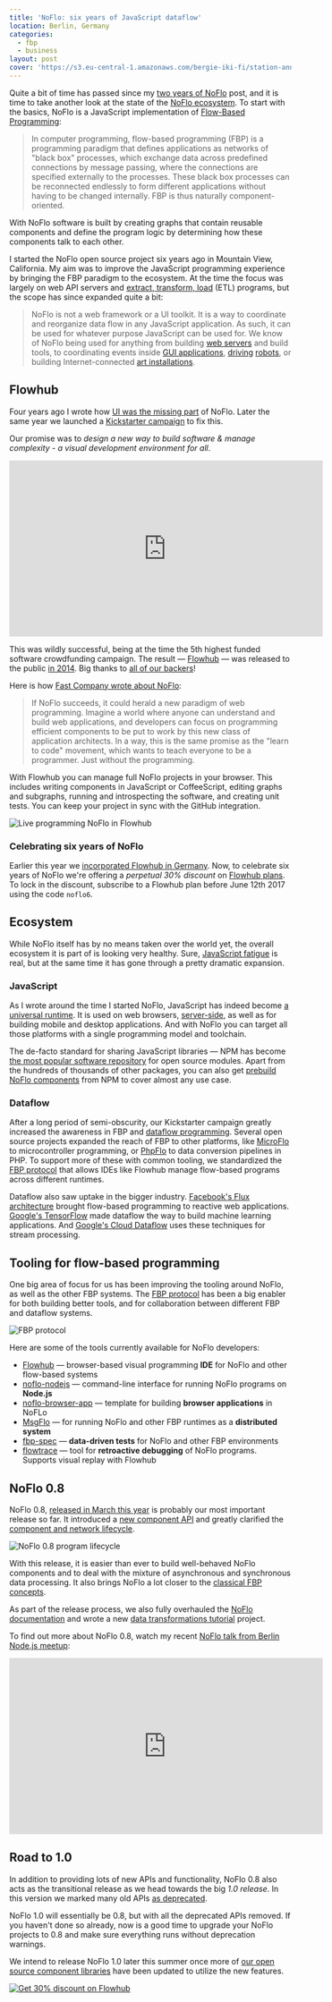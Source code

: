 ```yaml
---
title: 'NoFlo: six years of JavaScript dataflow'
location: Berlin, Germany
categories:
  - fbp
  - business
layout: post
cover: 'https://s3.eu-central-1.amazonaws.com/bergie-iki-fi/station-announcer.png'
---
```

Quite a bit of time has passed since my [two years of NoFlo](/blog/noflo-two-years/) post, and it is time to take another look at the state of the [NoFlo ecosystem](https://noflojs.org/). To start with the basics, NoFlo is a JavaScript implementation of [Flow-Based Programming](https://en.wikipedia.org/wiki/Flow-based_programming):

> In computer programming, flow-based programming (FBP) is a programming paradigm that defines applications as networks of "black box" processes, which exchange data across predefined connections by message passing, where the connections are specified externally to the processes. These black box processes can be reconnected endlessly to form different applications without having to be changed internally. FBP is thus naturally component-oriented.

With NoFlo software is built by creating graphs that contain reusable components and define the program logic by determining how these components talk to each other.

I started the NoFlo open source project six years ago in Mountain View, California. My aim was to improve the JavaScript programming experience by bringing the FBP paradigm to the ecosystem. At the time the focus was largely on web API servers and [extract, transform, load](https://en.wikipedia.org/wiki/Extract,_transform,_load) (ETL) programs, but the scope has since expanded quite a bit:

> NoFlo is not a web framework or a UI toolkit. It is a way to coordinate and reorganize data flow in any JavaScript application. As such, it can be used for whatever purpose JavaScript can be used for. We know of NoFlo being used for anything from building [web servers](https://thegrid.io) and build tools, to coordinating events inside [GUI applications](https://flowhub.io), [driving](http://meemoo.org/blog/2015-01-14-turtle-power-to-the-people) [robots](/blog/noflo-ardrone/), or building Internet-connected [art installations](/blog/ingress-table/).

## Flowhub

Four years ago I wrote how [UI was the missing part](/blog/noflo-two-years/#ui-is-the-missing-part) of NoFlo. Later the same year we launched a [Kickstarter campaign](https://www.kickstarter.com/projects/noflo/noflo-development-environment) to fix this.

Our promise was to _design a new way to build software & manage complexity - a visual development environment for all_.

<iframe width="560" height="315" src="https://www.kickstarter.com/projects/noflo/noflo-development-environment/widget/video.html" frameborder="0" scrolling="no"> </iframe>

This was wildly successful, being at the time the 5th highest funded software crowdfunding campaign. The result &mdash; [Flowhub](https://flowhub.io) &mdash; was released to the public [in 2014](/blog/flowhub-kickstarter-delivery/). Big thanks to [all of our backers](https://noflojs.org/kickstarter/)!

Here is how [Fast Company wrote about NoFlo](https://www.fastcompany.com/3016289/how-an-arcane-coding-method-from-1970s-banking-software-could-save-the-sanity-of-web-develop):

> If NoFlo succeeds, it could herald a new paradigm of web programming. Imagine a world where anyone can understand and build web applications, and developers can focus on programming efficient components to be put to work by this new class of application architects. In a way, this is the same promise as the "learn to code" movement, which wants to teach everyone to be a programmer. Just without the programming.

With Flowhub you can manage full NoFlo projects in your browser. This includes writing components in JavaScript or CoffeeScript, editing graphs and subgraphs, running and introspecting the software, and creating unit tests. You can keep your project in sync with the GitHub integration.

![Live programming NoFlo in Flowhub](https://s3.eu-central-1.amazonaws.com/bergie-iki-fi/station-announcer.png)

### Celebrating six years of NoFlo

Earlier this year we [incorporated Flowhub in Germany](/blog/flowhub-ug/). Now, to celebrate six years of NoFlo we're offering a _perpetual 30% discount_ on [Flowhub plans](http://plans.flowhub.io/). To lock in the discount, subscribe to a Flowhub plan before June 12th 2017 using the code `noflo6`.

## Ecosystem

While NoFlo itself has by no means taken over the world yet, the overall ecosystem it is part of is looking very healthy. Sure, [JavaScript fatigue](https://medium.com/@ericclemmons/javascript-fatigue-48d4011b6fc4) is real, but at the same time it has gone through a pretty dramatic expansion.

### JavaScript

As I wrote around the time I started NoFlo, JavaScript has indeed become [a universal runtime](/blog/the_universal_runtime/). It is used on web browsers, [server-side](https://nodejs.org/en/), as well as for building mobile and desktop applications. And with NoFlo you can target all those platforms with a single programming model and toolchain.

The de-facto standard for sharing JavaScript libraries &mdash; NPM has become [the most popular software repository](http://www.modulecounts.com/) for open source modules. Apart from the hundreds of thousands of other packages, you can also get [prebuild NoFlo components](https://www.npmjs.com/browse/keyword/noflo) from NPM to cover almost any use case.

### Dataflow

After a long period of semi-obscurity, our Kickstarter campaign greatly increased the awareness in FBP and [dataflow programming](https://en.wikipedia.org/wiki/Dataflow). Several open source projects expanded the reach of FBP to other platforms, like [MicroFlo](http://microflo.org/) to microcontroller programming, or [PhpFlo](https://github.com/phpflo/phpflo) to data conversion pipelines in PHP. To support more of these with common tooling, we standardized the [FBP protocol](https://flowbased.github.io/fbp-protocol/) that allows IDEs like Flowhub manage flow-based programs across different runtimes.

Dataflow also saw uptake in the bigger industry. [Facebook's Flux architecture](https://facebook.github.io/flux/) brought flow-based programming to reactive web applications. [Google's TensorFlow](https://www.tensorflow.org/) made dataflow the way to build machine learning applications. And [Google's Cloud Dataflow](https://cloud.google.com/dataflow/) uses these techniques for stream processing.

## Tooling for flow-based programming

One big area of focus for us has been improving the tooling around NoFlo, as well as the other FBP systems. The [FBP protocol](https://flowbased.github.io/fbp-protocol/) has been a big enabler for both building better tools, and for collaboration between different FBP and dataflow systems.

![FBP protocol](https://s3.eu-central-1.amazonaws.com/bergie-iki-fi/fbp-protocol.png)

Here are some of the tools currently available for NoFlo developers:

* [Flowhub](https://flowhub.io) &mdash; browser-based visual programming **IDE** for NoFlo and other flow-based systems
* [noflo-nodejs](https://github.com/noflo/noflo-nodejs) &mdash; command-line interface for running NoFlo programs on **Node.js**
* [noflo-browser-app](https://github.com/noflo/noflo-browser-app) &mdash; template for building **browser applications** in NoFLo
* [MsgFlo](https://msgflo.org) &mdash; for running NoFlo and other FBP runtimes as a **distributed system**
* [fbp-spec](https://github.com/flowbased/fbp-spec) &mdash; **data-driven tests** for NoFlo and other FBP environments
* [flowtrace](https://github.com/flowbased/flowtrace) &mdash; tool for **retroactive debugging** of NoFlo programs. Supports visual replay with Flowhub

## NoFlo 0.8

NoFlo 0.8, [released in March this year](/blog/noflo-0-8/) is probably our most important release so far. It introduced a [new component API](/blog/noflo-process-api/) and greatly clarified the [component and network lifecycle](/blog/noflo-0-8/#component-and-network-lifecycle).

![NoFlo 0.8 program lifecycle](https://s3.eu-central-1.amazonaws.com/bergie-iki-fi/a17b8582-fc33-11e5-9826-a722b90913ce.png)

With this release, it is easier than ever to build well-behaved NoFlo components and to deal with the mixture of asynchronous and synchronous data processing. It also brings NoFlo a lot closer to the [classical FBP concepts](http://www.jpaulmorrison.com/fbp/).

As part of the release process, we also fully overhauled the [NoFlo documentation](https://noflojs.org/documentation/) and wrote a new [data transformations tutorial](https://noflojs.org/tutorials/canadianness/) project.

To find out more about NoFlo 0.8, watch my recent [NoFlo talk from Berlin Node.js meetup](https://youtu.be/x_nhh3yg-Cs?list=PLIuD0578pkZ4Ciu9DNkRMG9yvFrEdVby7):

<iframe width="560" height="315" src="https://www.youtube.com/embed/x_nhh3yg-Cs?list=PLIuD0578pkZ4Ciu9DNkRMG9yvFrEdVby7" frameborder="0" allowfullscreen></iframe>

## Road to 1.0

In addition to providing lots of new APIs and functionality, NoFlo 0.8 also acts as the transitional release as we head towards the big _1.0 release_. In this version we marked many old APIs [as deprecated](/blog/noflo-0-8/#deprecated-features).

NoFlo 1.0 will essentially be 0.8, but with all the deprecated APIs removed. If you haven't done so already, now is a good time to upgrade your NoFlo projects to 0.8 and make sure everything runs without deprecation warnings.

We intend to release NoFlo 1.0 later this summer once more of [our open source component libraries](http://github.com/noflo) have been updated to utilize the new features.

[![Get 30% discount on Flowhub](https://s3.eu-central-1.amazonaws.com/bergie-iki-fi/noflo6.png)](https://plans.flowhub.io)
